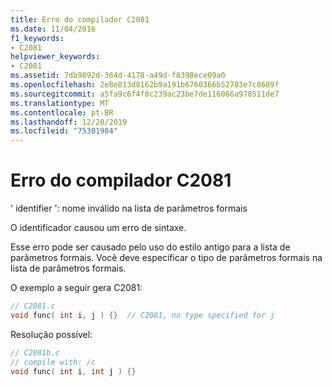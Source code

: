 ```yaml
---
title: Erro do compilador C2081
ms.date: 11/04/2016
f1_keywords:
- C2081
helpviewer_keywords:
- C2081
ms.assetid: 7db9892d-364d-4178-a49d-f8398ece09a0
ms.openlocfilehash: 2e8e813d8162b9a191b6760366b52783e7c8609f
ms.sourcegitcommit: a5fa9c6f4f0c239ac23be7de116066a978511de7
ms.translationtype: MT
ms.contentlocale: pt-BR
ms.lasthandoff: 12/20/2019
ms.locfileid: "75301984"
---
```

# <a name="compiler-error-c2081"></a>Erro do compilador C2081

' identifier ': nome inválido na lista de parâmetros formais

O identificador causou um erro de sintaxe.

Esse erro pode ser causado pelo uso do estilo antigo para a lista de parâmetros formais. Você deve especificar o tipo de parâmetros formais na lista de parâmetros formais.

O exemplo a seguir gera C2081:

```c
// C2081.c
void func( int i, j ) {}  // C2081, no type specified for j
```

Resolução possível:

```c
// C2081b.c
// compile with: /c
void func( int i, int j ) {}
```

